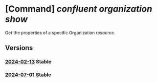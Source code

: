 # [Command] _confluent organization show_

Get the properties of a specific Organization resource.

## Versions

### [2024-02-13](/Resources/mgmt-plane/L3N1YnNjcmlwdGlvbnMve30vcmVzb3VyY2Vncm91cHMve30vcHJvdmlkZXJzL21pY3Jvc29mdC5jb25mbHVlbnQvb3JnYW5pemF0aW9ucy97fQ==/2024-02-13.xml) **Stable**

<!-- mgmt-plane /subscriptions/{}/resourcegroups/{}/providers/microsoft.confluent/organizations/{} 2024-02-13 -->

### [2024-07-01](/Resources/mgmt-plane/L3N1YnNjcmlwdGlvbnMve30vcmVzb3VyY2Vncm91cHMve30vcHJvdmlkZXJzL21pY3Jvc29mdC5jb25mbHVlbnQvb3JnYW5pemF0aW9ucy97fQ==/2024-07-01.xml) **Stable**

<!-- mgmt-plane /subscriptions/{}/resourcegroups/{}/providers/microsoft.confluent/organizations/{} 2024-07-01 -->
